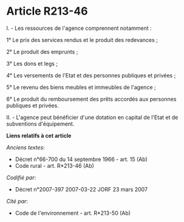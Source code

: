 # Article R213-46

I. - Les ressources de l'agence comprennent notamment :

1° Le prix des services rendus et le produit des redevances ;

2° Le produit des emprunts ;

3° Les dons et legs ;

4° Les versements de l'Etat et des personnes publiques et privées ;

5° Le revenu des biens meubles et immeubles de l'agence ;

6° Le produit du remboursement des prêts accordés aux personnes publiques et privées.

II. - L'agence peut bénéficier d'une dotation en capital de l'Etat et de subventions d'équipement.

**Liens relatifs à cet article**

_Anciens textes_:

  - Décret n°66-700 du 14 septembre 1966 - art. 15 (Ab)
  - Code rural - art. R*213-46 (Ab)

_Codifié par_:

  - Décret n°2007-397 2007-03-22 JORF 23 mars 2007

_Cité par_:

  - Code de l'environnement - art. R*213-50 (Ab)
